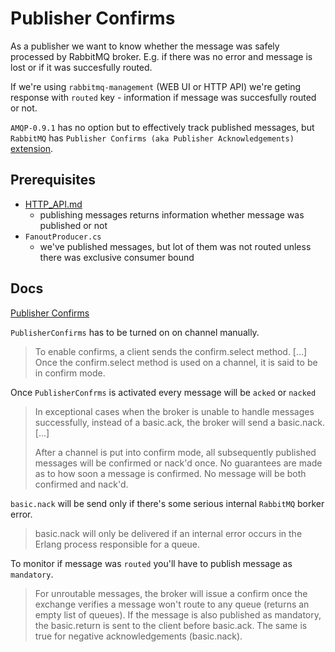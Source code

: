 # Publisher Confirms

As a publisher we want to know whether the message was safely processed by RabbitMQ broker.
E.g. if there was no error and message is lost or if it was succesfully routed.

If we're using `rabbitmq-management` (WEB UI or HTTP API) we're geting response with `routed` key - information if message was succesfully routed or not.

`AMQP-0.9.1` has no option but to effectively track published messages, but `RabbitMQ` has `Publisher Confirms (aka Publisher Acknowledgements)` [extension](https://www.rabbitmq.com/extensions.html).


## Prerequisites
* [HTTP_API.md](./XX_HTTP_API.md)
  * publishing messages returns information whether message was published or not
* `FanoutProducer.cs`
  * we've published messages, but lot of them was not routed unless there was exclusive consumer bound


## Docs
[Publisher Confirms](https://www.rabbitmq.com/confirms.html#publisher-confirms)

`PublisherConfirms` has to be turned on on channel manually.

> To enable confirms, a client sends the confirm.select method. 
> [...] 
> Once the confirm.select method is used on a channel, it is said to be in confirm mode.

Once `PublisherConfrms` is activated every message will be `acked` or `nacked`

> In exceptional cases when the broker is unable to handle messages successfully, instead of a basic.ack, the broker will send a basic.nack. 
> [...] 
> 
> After a channel is put into confirm mode, all subsequently published messages will be confirmed or nack'd once. No guarantees are made as to how soon a message is confirmed. No message will be both confirmed and nack'd.

`basic.nack` will be send only if there's some serious internal `RabbitMQ` borker error.

> basic.nack will only be delivered if an internal error occurs in the Erlang process responsible for a queue.

To monitor if message was `routed` you'll have to publish message as `mandatory`.

> For unroutable messages, the broker will issue a confirm once the exchange verifies a message won't route to any queue (returns an empty list of queues). If the message is also published as mandatory, the basic.return is sent to the client before basic.ack. The same is true for negative acknowledgements (basic.nack).
